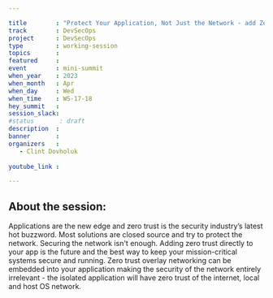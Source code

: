 ```yaml
---

title        : "Protect Your Application, Not Just the Network - add Zero Trust Superpowers to Your Critical Applications and Systems"
track        : DevSecOps
project      : DevSecOps
type         : working-session
topics       :
featured     :
event        : mini-summit
when_year    : 2023
when_month   : Apr
when_day     : Wed
when_time    : WS-17-18
hey_summit   : 
session_slack:
#status       : draft
description  :
banner       : 
organizers   :
   - Clint Dovholuk
 
youtube_link : 

---
```



## About the session:
Applications are the new edge and zero trust is the security industry’s latest hot buzzword. Most solutions are closed source and try to protect the network. Securing the network isn't enough. Adding zero trust directly to your app is the future and the best way to keep your mission-critical systems secure and running. Zero trust overlay networking can be embedded into your application making the security of the network entirely irrelevant - the isolated application will have zero trust of the internet, local and host OS network.
